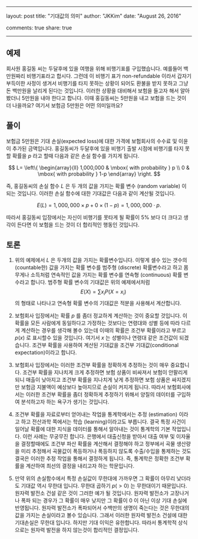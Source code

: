 ---
layout: post 
title: "기대값의 의미"
author: "JKKim"
date: "August 26, 2016"


comments: true
share: true

-------------

## 예제 

회사원 홍길동 씨는 두달후에 있을 여행을 위해 비행기표를 구입했습니다. 예를들어 백만원짜리 비행기표라고 합시다. 그런데 이 비행기 표가 non-refundable 이라서 갑자기 부득이한 사정이 생겨서 비행기를 타지 못하는 상황이 되어도 환불을 받지 못하고 그냥 돈 백만원을 날리게 된다는 것입니다. 이러한 상황을 대비해서 보험을 들고자 해서 알아봤더니 5만원을 내야 한다고 합니다. 이때 홍길동씨는 5만원을 내고 보험을 드는 것이 더 나을까요? 여기서 보험금 5만원은 어떤 의미일까요? 



## 풀이  


보험금 5만원은 기대 손실(expected loss)에 대한 가격에 보험회사의 수수료 및 이윤이 추가된 금액입니다. 홍길동씨가 두달후에 있을 비행기 출발 시점에 비행기를 타지 못할 확률을 $p$ 라고 할때 다음과 같은 손실 함수를 가지게 됩니다. 

$$ L= \left\{ \begin{array}{ll} 
1,000,000 & \mbox{ with probability  } p \\
0   & \mbox{ with probability } 1-p 
\end{array} \right. 
$$

즉, 홍길동씨의 손실 함수 $L$ 은 두 개의 값을 가지는 확률 변수 (random variable) 이 되는 것입니다. 이러한 손실 함수에 대한 기대값은 다음과 같이 계산될 것입니다. 

$$ E(L) = 1,000,000 \times p + 0 \times (1-p) = 1,000,000 \cdot p . $$

따라서 홍길동씨 입장에서는 자신이 비행기를 못타게 될 확률이 5\% 보다 더 크다고 생각이 든다면 이 보험을 드는 것이 더 합리적인 행동인 것입니다. 

## 토론 

1. 위의 예제에서 $L$ 은 두개의 값을 가지는 확률변수입니다. 이렇게 셀수 있는 갯수의 (countable한)  값을 가지는 확률 변수를 범주형 (discrete) 확률변수라고 하고 몸무게나 소득처럼 연속적인 값을 가지는 확률 변수를 연속형 (continuous) 확률 변수라고 합니다. 범주형 확률 변수의 기대값은 위의 예제에서처럼 
$$ E(X) = \sum x_i P(X=x_i) $$
의 형태로 나타나고 연속형 확률 변수의 기대값은 적분을 사용해서 계산합니다. 

2. 보험회사 입장에서는 확률 $p$ 를 좀더 정교하게 계산하는 것이 중요할 것입니다. 이 확률을 모든 사람에게 동일하다고 가정하는 것보다는 연령대와 성별 등에 따라 다르게 계산하는 경우를 생각해 볼수 있는데 이때의 확률은 조건부 확률이라고 부르고 $p(x)$ 로 표시할수 있을 것입니다. 여기서 $x$ 는 성별이나 연령대 같은 조건값이 되겠습니다. 조건부 확률을 사용하여 계산된 기대값을 조건부 기대값(conditional expectation)이라고 합니다. 

3. 보험회사 입장에서는 이러한 조건부 확률을 정확하게 추정하는 것이 매우 중요합니다. 조건부 확률을 지나치게 크게 추정하면 보험 상품이 비싸져서 보험이 안팔리게 되니 매출이 낮아지고 조건부 확률을 지나치게 낮게 추정하면 보험 상품은 싸지겠지만 보험금 지불액이 예상보다 높아지므로 손실이 커지게 됩니다. 따라서 보험회사에서는 이러한 조건부 확률을 좀더 정확하게 추정하기 위해서 양질의 데이터를 구입하여 분석하고자 하는 욕구가 생기는 것입니다. 

4. 조건부 확률을 자료로부터 얻어내는 작업을 통계학에서는 추정 (estimation) 이라고 하고 전산과학 쪽에서는 학습 (learning)이라고도 부릅니다. 결국 특정 사건이 일어날 확률에 대한 지식을 데이터를 통해서 알아내는 것이 통계학의 기본 작업입니다. 이런 사례는 무궁무진 합니다. 은행에서 대출신청을 받아서 대출 여부 및 이자율을 결정할때에도 조건부 파산 확률을 계산해서 결정해야 하고 정부에서 곡물 생산량을 미리 추정해서 곡물값이 폭등하거나 폭등하지 않도록 수출/수입을 통제하는 것도 결국은 이러한 추정 작업을 통해서 결정하게 됩니다. 즉, 통계학은 정확한 조건부 확률을 계산하여 최선의 결정을 내리고자 하는  학문입니다. 

5. 만약 위의 손실함수에서 특정 손실값이 무한대에 가까우면 그 확률이 아무리 낮더라도 기대값 역시 무한대 입니다. 무한대 곱하기 $p(>0)$ 는 무한대이기 때문입니다. 원자력 발전소 건설 같은 것이 그러한 예가 될 것입니다. 원자력 발전소가 고장나거나 폭파 되는 경우가 그 확률이 매우 낮지만 그 확률이 0 이 아닌 이상 기대 손실에 반영됩니다. 원자력 발전소가 폭파되어서 수백만의 생명이 죽는다는 것은 무한대의 값을 가지는 손실이라고 볼수 있습니다. 그래서 이러한 원자력 발전소 건설에 대한 기대손실은 무한대 입니다. 하지만 기대 이익은 유한합니다. 따라서 통계학적 상식으로는 원자력 발전을 하지 않는것이 합리적인 결정입니다. 
